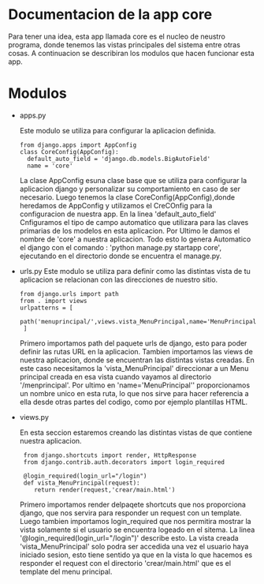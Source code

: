 # Documentacion de la app core

Para tener una idea, esta app llamada core es el nucleo de neustro programa, donde tenemos las vistas principales del sistema entre otras cosas. A continuacion se describiran los modulos que hacen funcionar esta app.

# Modulos
- apps.py
  
   Este modulo se utiliza para configurar la aplicacion definida.

   ```
   from django.apps import AppConfig
   class CoreConfig(AppConfig):
     default_auto_field = 'django.db.models.BigAutoField'
     name = 'core'
   ```

   La clase AppConfig esuna clase base que se utiliza para configurar la aplicacion django y personalizar su comportamiento en caso de ser necesario.
   Luego tenemos la clase CoreConfig(AppConfig),donde heredamos de AppConfig y utilizamos el CreCOnfig para la configuracion de nuestra app.
   En la linea 'default_auto_field' Cnfiguramos el tipo de campo automatico que utilizara para las claves primarias de los modelos en esta aplicacion.
   Por Ultimo le damos el nombre de 'core' a nuestra aplicacion. 
   Todo esto lo genera Automatico el django con el comando : 'python manage.py startapp core', ejecutando en el directorio donde se encuentra el manage.py.

- urls.py
   Este modulo se utiliza para definir como las distintas vista de tu aplicacion se relacionan con las direcciones de nuestro sitio.
   
   ```
   from django.urls import path
   from . import views
   urlpatterns = [
     path('menuprincipal/',views.vista_MenuPrincipal,name='MenuPrincipal')
    ]
   
   ```
   Primero importamos path del paquete urls de django, esto para poder definir las rutas URL en la aplicacion.
   Tambien importamos las views de nuestra aplicacion, donde se encuentran las distintas vistas creadas. En este caso necesitamos la 'vista_MenuPrincipal' direccionar a un Menu principal creada en esa vista cuando vayamos al directorio '/menprincipal'.
   Por ultimo en 'name='MenuPrincipal'' proporcionamos un nombre unico en esta ruta, lo que nos sirve para hacer referencia a ella desde otras partes del codigo, como por ejemplo plantillas HTML.

- views.py
  
  En esta seccion estaremos creando las distintas vistas de que contiene nuestra aplicacion.

  ```
   from django.shortcuts import render, HttpResponse
   from django.contrib.auth.decorators import login_required

   @login_required(login_url="/login")
   def vista_MenuPrincipal(request):
      return render(request,'crear/main.html')
  
  ```
  Primero importamos render delpaqete shortcuts que nos proporciona django, que nos servira para responder un request con un template.
  Luego tambien importamos login_required que nos permitira mostrar la vista solamente si el usuario se encuentra logeado en el sitema.
  La linea '@login_required(login_url="/login")' describe esto. La vista creada 'vista_MenuPrincipal' solo podra ser accedida una vez el usuario haya iniciado sesion, esto tiene sentido ya que en la vista lo que hacemos es responder el request con el directorio 'crear/main.html' que es el template del menu principal.
  